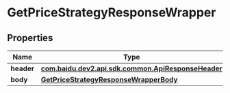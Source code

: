

# GetPriceStrategyResponseWrapper


## Properties

Name | Type | Description | Notes
------------ | ------------- | ------------- | -------------
**header** | [**com.baidu.dev2.api.sdk.common.ApiResponseHeader**](com.baidu.dev2.api.sdk.common.ApiResponseHeader.md) |  |  [optional]
**body** | [**GetPriceStrategyResponseWrapperBody**](GetPriceStrategyResponseWrapperBody.md) |  |  [optional]



